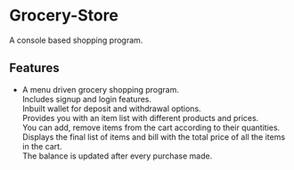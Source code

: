 # Grocery-Store
A console based shopping program.

## Features

   *  A menu driven grocery shopping program.\
   Includes signup and login features.\
   Inbuilt wallet for deposit and withdrawal options.\
   Provides you with an item list with different products and prices.\
   You can add, remove items from the cart according to their quantities.\
   Displays the final list of items and bill with the total price of all the items in the cart.\
   The balance is updated after every purchase made.
